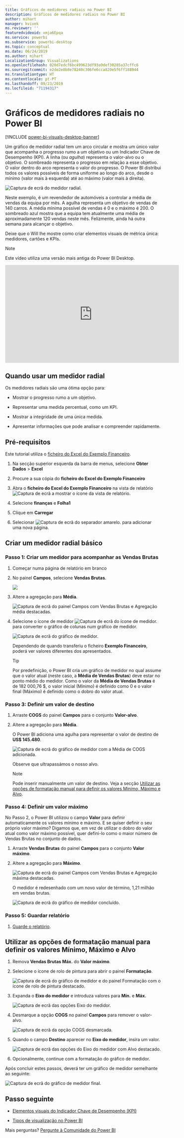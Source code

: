 ```yaml
---
title: Gráficos de medidores radiais no Power BI
description: Gráficos de medidores radiais no Power BI
author: mihart
manager: kvivek
ms.reviewer: ''
featuredvideoid: xmja6Epqa
ms.service: powerbi
ms.subservice: powerbi-desktop
ms.topic: conceptual
ms.date: 06/24/2019
ms.author: mihart
LocalizationGroup: Visualizations
ms.openlocfilehash: 020d7edcf6bc499623df93a9def30285a37cffc6
ms.sourcegitcommit: e2de2e8b8e78240c306fe6cca820e5f6ff188944
ms.translationtype: HT
ms.contentlocale: pt-PT
ms.lasthandoff: 09/23/2019
ms.locfileid: "71194317"
---
```

# <a name="radial-gauge-charts-in-power-bi"></a>Gráficos de medidores radiais no Power BI

[!INCLUDE [power-bi-visuals-desktop-banner](../includes/power-bi-visuals-desktop-banner.md)]

Um gráfico de medidor radial tem um arco circular e mostra um único valor que acompanha o progresso rumo a um objetivo ou um Indicador Chave de Desempenho (KPI). A linha (ou *agulha*) representa o valor-alvo ou o objetivo. O sombreado representa o progresso em relação a esse objetivo. O valor dentro do arco representa o valor do progresso. O Power BI distribui todos os valores possíveis de forma uniforme ao longo do arco, desde o mínimo (valor mais à esquerda) até ao máximo (valor mais à direita).

![Captura de ecrã do medidor radial.](media/power-bi-visualization-radial-gauge-charts/gauge-m.png)

Neste exemplo, é um revendedor de automóveis a controlar a média de vendas da equipa por mês. A agulha representa um objetivo de vendas de 140 carros. A média mínima possível de vendas é 0 e o máximo é 200.  O sombreado azul mostra que a equipa tem atualmente uma média de aproximadamente 120 vendas neste mês. Felizmente, ainda há outra semana para alcançar o objetivo.

Deixe que o Will lhe mostre como criar elementos visuais de métrica única: medidores, cartões e KPIs.
   > [!NOTE]
   > Este vídeo utiliza uma versão mais antiga do Power BI Desktop.
   > 
   > 
<iframe width="560" height="315" src="https://www.youtube.com/embed/xmja6EpqaO0?list=PL1N57mwBHtN0JFoKSR0n-tBkUJHeMP2cP" frameborder="0" allowfullscreen></iframe>

## <a name="when-to-use-a-radial-gauge"></a>Quando usar um medidor radial

Os medidores radiais são uma ótima opção para:

* Mostrar o progresso rumo a um objetivo.

* Representar uma medida percentual, como um KPI.

* Mostrar a integridade de uma única medida.

* Apresentar informações que pode analisar e compreender rapidamente.

## <a name="prerequisites"></a>Pré-requisitos

Este tutorial utiliza o [ficheiro do Excel do Exemplo Financeiro](http://download.microsoft.com/download/9/6/D/96DDC2FF-2568-491D-AAFA-AFDD6F763AE3/Retail%20Analysis%20Sample%20PBIX.pbix).

1. Na secção superior esquerda da barra de menus, selecione **Obter Dados** > **Excel**
   
2. Procure a sua cópia do **ficheiro do Excel do Exemplo Financeiro**

1. Abra o **ficheiro do Excel do Exemplo Financeiro** na vista de relatório ![Captura de ecrã a mostrar o ícone da vista de relatório](media/power-bi-visualization-kpi/power-bi-report-view.png).

1. Selecione **finanças** e **Folha1**

1. Clique em **Carregar**

1. Selecionar ![Captura de ecrã do separador amarelo.](media/power-bi-visualization-kpi/power-bi-yellow-tab.png) para adicionar uma nova página.



## <a name="create-a-basic-radial-gauge"></a>Criar um medidor radial básico

### <a name="step-1-create-a-gauge-to-track-gross-sales"></a>Passo 1: Criar um medidor para acompanhar as Vendas Brutas

1. Começar numa página de relatório em branco

1. No painel **Campos**, selecione **Vendas Brutas**.

   ![](media/power-bi-visualization-radial-gauge-charts/grosssalesvalue-new.png)

1. Altere a agregação para **Média**.

   ![Captura de ecrã do painel Campos com Vendas Brutas e Agregação média destacadas.](media/power-bi-visualization-radial-gauge-charts/changetoaverage-new.png)

1. Selecione o ícone de medidor ![Captura de ecrã do ícone de medidor.](media/power-bi-visualization-radial-gauge-charts/gaugeicon-new.png) para converter o gráfico de colunas num gráfico de medidor.

    ![Captura de ecrã do gráfico de medidor.](media/power-bi-visualization-radial-gauge-charts/gauge-no-target.png)

    Dependendo de quando transferiu o ficheiro **Exemplo Financeiro**, poderá ver valores diferentes dos apresentados.

    > [!TIP]
    > Por predefinição, o Power BI cria um gráfico de medidor no qual assume que o valor atual (neste caso, a **Média de Vendas Brutas**) deve estar no ponto médio do medidor. Como o valor da **Média de Vendas Brutas** é de 182 000,76 $, o valor inicial (Mínimo) é definido como 0 e o valor final (Máximo) é definido como o dobro do valor atual.

### <a name="step-3-set-a-target-value"></a>Passo 3: Definir um valor de destino

1. Arraste **COGS** do painel **Campos** para o conjunto **Valor-alvo**.

1. Altere a agregação para **Média**.

   O Power BI adiciona uma agulha para representar o valor de destino de **US$ 145.480**.

   ![Captura de ecrã do gráfico de medidor com a Média de COGS adicionada.](media/power-bi-visualization-radial-gauge-charts/gaugeinprogress-new.png)

    Observe que ultrapassámos o nosso alvo.

   > [!NOTE]
   > Pode inserir manualmente um valor de destino. Veja a secção [Utilizar as opções de formatação manual para definir os valores Mínimo, Máximo e Alvo](#use-manual-format-options-to-set-minimum-maximum-and-target-values).

### <a name="step-4-set-a-maximum-value"></a>Passo 4: Definir um valor máximo

No Passo 2, o Power BI utilizou o campo **Valor** para definir automaticamente os valores mínimo e máximo. E se quiser definir o seu próprio valor máximo? Digamos que, em vez de utilizar o dobro do valor atual como valor máximo possível, quer defini-lo como o maior número de Vendas Brutas no conjunto de dados.

1. Arraste **Vendas Brutas** do painel **Campos** para o conjunto **Valor máximo**.

1. Altere a agregação para **Máximo**.

   ![Captura de ecrã do painel Campos com Vendas Brutas e Agregação máxima destacadas.](media/power-bi-visualization-radial-gauge-charts/setmaximum-new.png)

   O medidor é redesenhado com um novo valor de término, 1,21 milhão em vendas brutas.

   ![Captura de ecrã do gráfico de medidor concluído.](media/power-bi-visualization-radial-gauge-charts/power-bi-final-gauge.png)

### <a name="step-5-save-your-report"></a>Passo 5: Guardar relatório

1. [Guarde o relatório](../service-report-save.md).

## <a name="use-manual-format-options-to-set-minimum-maximum-and-target-values"></a>Utilizar as opções de formatação manual para definir os valores Mínimo, Máximo e Alvo

1. Remova **Vendas Brutas Máx.** do **Valor máximo**.

1. Selecione o ícone de rolo de pintura para abrir o painel **Formatação**.

   ![Captura de ecrã do gráfico de medidor e do painel Formatação com o ícone de rolo de pintura destacado.](media/power-bi-visualization-radial-gauge-charts/power-bi-roller.png)

1. Expanda o **Eixo do medidor** e introduza valores para **Mín.** e **Máx.**

    ![Captura de ecrã das opções Eixo do medidor.](media/power-bi-visualization-radial-gauge-charts/power-bi-gauge-axis.png)

1. Desmarque a opção **COGS** no painel **Campos** para remover o valor-alvo.

    ![Captura de ecrã da opção COGS desmarcada.](media/power-bi-visualization-radial-gauge-charts/pbi-remove-target.png)

1. Quando o campo **Destino** aparecer no **Eixo do medidor**, insira um valor.

     ![Captura de ecrã das opções do Eixo do medidor com Alvo destacado.](media/power-bi-visualization-radial-gauge-charts/power-bi-gauge-target.png)

1. Opcionalmente, continue com a formatação do gráfico de medidor.

Após concluir estes passos, deverá ter um gráfico de medidor semelhante ao seguinte:

![Captura de ecrã do gráfico de medidor final.](media/power-bi-visualization-radial-gauge-charts/power-bi-final.png)

## <a name="next-step"></a>Passo seguinte

* [Elementos visuais do Indicador Chave de Desempenho (KPI)](power-bi-visualization-kpi.md)

* [Tipos de visualização no Power BI](power-bi-visualization-types-for-reports-and-q-and-a.md)

Mais perguntas? [Pergunte à Comunidade do Power BI](http://community.powerbi.com/)
